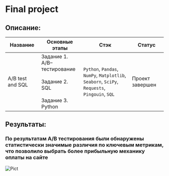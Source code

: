 # Final project
## Описание:
|Название  |Основные этапы   |Стэк   |Статус   |
|---|---|---|---|
|A/B test and SQL |Задание 1.<br /> A/B–тестирование <br /> <br /> Задание 2. SQL <br /><br /> Задание 3. Python|`Python`, `Pandas`, `NumPy`, `Matplotlib`, <br />`Seaborn`, `SciPy`, `Requests`, `Pingouin`, `SQL`|Проект завершен |


## Результаты:
### По результатам A/B тестирования были обнаружены статистически значимые различия по ключевым метрикам, что позволило выбрать более прибыльную механику оплаты на сайте

![Pict](https://sun6-21.userapi.com/impf/EBpQWzTmoGIjAuWAcR6bFyavZjZjVzIaWd7ZtA/eGvjoztMy-U.jpg?size=1818x606&quality=95&crop=0,0,2400,800&sign=d928cd510452c39fe860608fd4bcc37f&type=cover_group)
